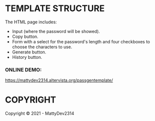 # TEMPLATE STRUCTURE

The HTML page includes:

- Input (where the password will be showed).
- Copy button.
- Form with a select for the password's length and four checkboxes to choose the characters to use.
- Generate button.
- History button.

### ONLINE DEMO:

https://mattydev2314.altervista.org/passgentemplate/

# COPYRIGHT

Copyright © 2021 - MattyDev2314
